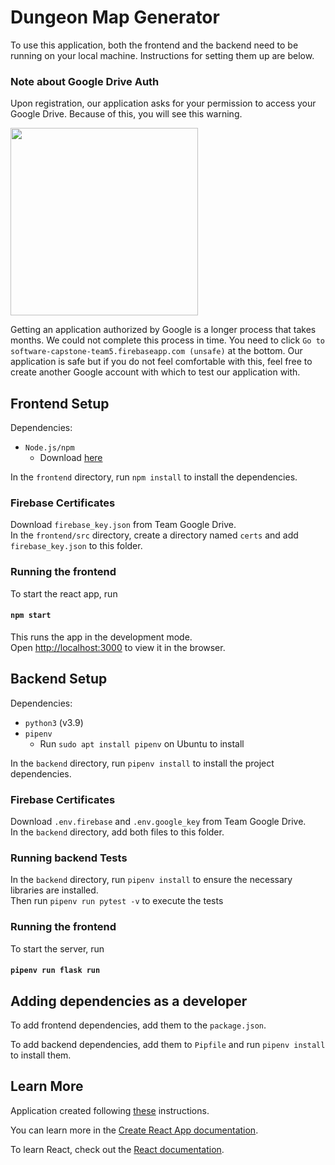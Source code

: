 # Dungeon Map Generator

To use this application, both the frontend and the backend need to be running on your local machine. Instructions for setting them up are below.

### Note about Google Drive Auth

Upon registration, our application asks for your permission to access your Google Drive. Because of this, you will see this warning.

<img src="https://user-images.githubusercontent.com/32472572/115068061-fa8d6280-9eae-11eb-95c1-5e70d56e15ba.png" width="300">

Getting an application authorized by Google is a longer process that takes months. We could not complete this process in time.
You need to click `Go to software-capstone-team5.firebaseapp.com (unsafe)` at the bottom. Our application is safe but if you
do not feel comfortable with this, feel free to create another Google account with which to test our application with.

## Frontend Setup

Dependencies:
- `Node.js/npm`
   - Download [here](https://nodejs.org/en/download/)

In the `frontend` directory, run `npm install` to install the dependencies.

### Firebase Certificates
Download `firebase_key.json` from Team Google Drive.\
In the `frontend/src` directory, create a directory named `certs` and add `firebase_key.json` to this folder.

### Running the frontend

To start the react app, run

#### `npm start`

This runs the app in the development mode.\
Open [http://localhost:3000](http://localhost:3000) to view it in the browser.

## Backend Setup

Dependencies:
- `python3` (v3.9)
- `pipenv`
   - Run `sudo apt install pipenv` on Ubuntu to install

In the `backend` directory, run `pipenv install` to install the project dependencies.

### Firebase Certificates
Download `.env.firebase` and `.env.google_key` from Team Google Drive.\
In the `backend` directory, add both files to this folder.

### Running backend Tests
In the `backend` directory, run `pipenv install` to ensure the necessary libraries are installed.\
Then run `pipenv run pytest -v` to execute the tests

### Running the frontend

To start the server, run

#### `pipenv run flask run`

## Adding dependencies as a developer

To add frontend dependencies, add them to the `package.json`.

To add backend dependencies, add them to `Pipfile` and run `pipenv install` to install them.

## Learn More

Application created following [these](https://blog.miguelgrinberg.com/post/how-to-create-a-react--flask-project) instructions.

You can learn more in the [Create React App documentation](https://facebook.github.io/create-react-app/docs/getting-started).

To learn React, check out the [React documentation](https://reactjs.org/).
